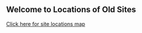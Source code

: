 ## Welcome to Locations of Old Sites


[Click here for site locations map]("https://allankavuma.github.io/SiteLocations/SitesLocations")
